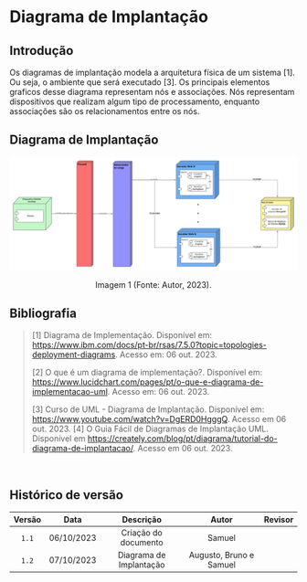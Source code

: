 # Diagrama de Implantação

## Introdução

Os diagramas de implantação modela a arquitetura física de um sistema [1]. Ou seja, o ambiente que será executado [3]. Os principais elementos graficos desse diagrama representam nós e associações. Nós representam dispositivos que realizam algum tipo de processamento, enquanto associações são os relacionamentos entre os nós.

## Diagrama de Implantação

<center>
    <img src="DiagramaDeImplantacao.png"/>
    <p> Imagem 1 (Fonte: Autor, 2023).</a></p>
</center>

## Bibliografia

> [1] Diagrama de Implementação. Disponível em: <https://www.ibm.com/docs/pt-br/rsas/7.5.0?topic=topologies-deployment-diagrams>. Acesso em: 06 out. 2023.
>
> [2] O que é um diagrama de implementação?. Disponível em: <https://www.lucidchart.com/pages/pt/o-que-e-diagrama-de-implementacao-uml>. Acesso em: 06 out. 2023.
>
> [3] Curso de UML - Diagrama de Implantação. Disponível em: <https://www.youtube.com/watch?v=DgERD0HgggQ>. Acesso em 06 out. 2023.
> [4] O Guia Fácil de Diagramas de Implantação UML. Disponível em <https://creately.com/blog/pt/diagrama/tutorial-do-diagrama-de-implantacao/>. Acesso em 06 out. 2023.

‌

## Histórico de versão

| Versão |    Data    |                Descrição                 |         Autor           |    Revisor    |
| :----: | :--------: | :--------------------------------------: | :---------------------: | :-----------: |
| `1.1`  | 06/10/2023 |           Criação do documento           |       Samuel            |               |
| `1.2`  | 07/10/2023 |         Diagrama de Implantação          | Augusto, Bruno e Samuel |               |
